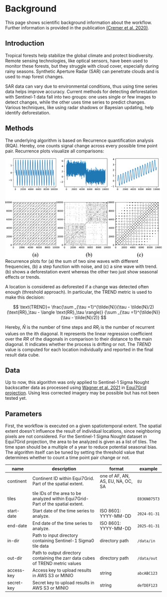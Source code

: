 # Background

This page shows scientific background information about the workflow.
Further information is provided in the publication [(Cremer et al. 2020)](https://doi.org/10.1109/JSTARS.2020.3019333).

## Introduction

Tropical forests help stabilize the global climate and protect biodiversity.
Remote sensing technologies, like optical sensors, have been used to monitor these forests, but they struggle with cloud cover, especially during rainy seasons.
Synthetic Aperture Radar (SAR) can penetrate clouds and is used to map forest changes.

SAR data can vary due to environmental conditions, thus using time series data helps improve accuracy.
Current methods for detecting deforestation with Sentinel-1 data fall into two groups: one uses single or few images to detect changes, while the other uses time series to predict changes.
Various techniques, like using radar shadows or Bayesian updating, help identify deforestation.

## Methods

The underlying algorithm is based on Recurrence quantification analysis (RQA).
Hereby, one counts signal change across every possible time point pair.
Recurrence plots visualize all comparisons:

![](assets/creme1-3019333-large.gif)
Recurrence plots for (a) the sum of two sine waves with different frequencies, (b) a step function with noise, and (c) a sine wave with trend. (b) shows a deforestation event whereas the other two just show seasonal effects or trends.

A location is considered as deforested if a change was detected often enough (threshold approach).
In particular, the TREND metric is used to make this decision:

$$
\text{TREND}= \frac{\sum _{\tau =1}^{\tilde{N}}(\tau - \tilde{N}/2)(\text{RR}_\tau - \langle \text{RR}_\tau \rangle)}
{\sum _{\tau =1}^{\tilde{N}}(\tau - \tilde{N}/2)}
$$

Hereby, $\tilde{N}$ is the number of time steps and $RR_i$ is the number of recurrent values on the ith diagonal.
It represents the linear regression coefficient over the $RR$ of the diagonals in comparison to their distance to the main diagonal.
It indicates whether the process is drifting or not.
The $TREND$ value is computed for each location individually and reported in the final result data cube.

## Data

Up to now, this algorithm was only applied to Sentinel-1 Sigma Nought backscatter data as processed using [Wagner et al. 2021](https://www.mdpi.com/2072-4292/13/22/4622) in [Equi7Grid projection](https://github.com/TUW-GEO/Equi7Grid).
Using less corrected imagery may be possible but has not been tested yet.

## Parameters

First, the workflow is executed on a given spatiotemporal extent.
The spatial extent doesn't influence the result of individual locations, since neighboring pixels are not considered.
For the Sentinel-1 Sigma Nought dataset in Equi7Grid projection, the area to be analyzed is given as a list of tiles.
The time span should be a multiple of a year to reduce potential seasonal bias.
The algorithm itself can be tuned by setting the threshold value that determines whether to count a time point pair change or not.

| name       | description                                                                       | format                            | example      |
| ---------- | --------------------------------------------------------------------------------- | --------------------------------- | ------------ |
| continent  | Continent ID within Equi7Grid. Part of the spatial extent.                        | one of AF, AN, AS, EU, NA, OC, SA | `EU`         |
| tiles      | tile IDs of the area to be analyzed within Equi7Grid- Part of the spatial extent. |                                   | `E036N075T3` |
| start-date | Start date of the time series to analyze.                                         | ISO 8601: YYYY-MM-DD              | `2024-01-31` |
| end-date   | End date of the time series to analyze.                                           | ISO 8601: YYYY-MM-DD              | `2025-01-31` |
| in-dir     | Path to input directory containing Sentinel-1 Sigma0 tile data                    | directory path                    | `/data/in`   |
| out-dir    | Path to output directory containing the zarr data cubes of TREND metric values    | directory path                    | `/data/out`  |
| access-key | Access key to upload results in AWS S3 or MINIO                                   | string                            | `abcABC123`  |
| secret-key | Secret key to upload results in AWS S3 or MINIO                                   | string                            | `defDEF123`  |
